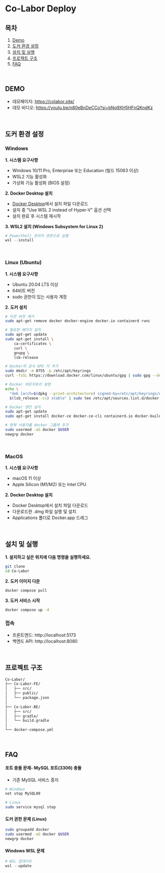 # Co-Labor Deploy

## 목차
1. [Demo](#demo)
2. [도커 환경 설정](#도커-환경-설정)
3. [설치 및 실행](#설치-및-실행)
4. [프로젝트 구조](#프로젝트-구조)
5. [FAQ](#faq)

<br/>

## DEMO
- 데모페이지: https://colabor.site/
- 데모 비디오: https://youtu.be/n80eBnDeCCo?si=bNq9XH5HFnQKndKz

<br/>


## 도커 환경 설정

### Windows

**1. 시스템 요구사항**
- Windows 10/11 Pro, Enterprise 또는 Education (빌드 15063 이상)
- WSL2 기능 활성화
- 가상화 기능 활성화 (BIOS 설정)

**2. Docker Desktop 설치**
- [Docker Desktop](https://www.docker.com/products/docker-desktop/)에서 설치 파일 다운로드
- 설치 중 "Use WSL 2 instead of Hyper-V" 옵션 선택
- 설치 완료 후 시스템 재시작

**3. WSL2 설치 (Windows Subsystem for Linux 2)**
```powershell
# PowerShell 관리자 권한으로 실행
wsl --install
```


<br/>


### Linux (Ubuntu)
**1. 시스템 요구사항**
- Ubuntu 20.04 LTS 이상
- 64비트 버전
- sudo 권한이 있는 사용자 계정


**2. 도커 설치**

```sh
# 이전 버전 제거
sudo apt-get remove docker docker-engine docker.io containerd runc

# 필요한 패키지 설치
sudo apt-get update
sudo apt-get install \
    ca-certificates \
    curl \
    gnupg \
    lsb-release

# Docker의 공식 GPG 키 추가
sudo mkdir -m 0755 -p /etc/apt/keyrings
curl -fsSL https://download.docker.com/linux/ubuntu/gpg | sudo gpg --dearmor -o /etc/apt/keyrings/docker.gpg

# Docker 레포지토리 설정
echo \
  "deb [arch=$(dpkg --print-architecture) signed-by=/etc/apt/keyrings/docker.gpg] https://download.docker.com/linux/ubuntu \
  $(lsb_release -cs) stable" | sudo tee /etc/apt/sources.list.d/docker.list > /dev/null

# Docker 엔진 설치
sudo apt-get update
sudo apt-get install docker-ce docker-ce-cli containerd.io docker-buildx-plugin docker-compose-plugin

# 현재 사용자를 docker 그룹에 추가
sudo usermod -aG docker $USER
newgrp docker
```

<br/>


### MacOS

**1. 시스템 요구사항**
- macOS 11 이상
- Apple Silicon (M1/M2) 또는 Intel CPU


**2. Docker Desktop 설치**

- Docker Desktop에서 설치 파일 다운로드
- 다운로드한 .dmg 파일 실행 및 설치
- Applications 폴더로 Docker.app 드래그



<br/>


## 설치 및 실행

**1. 설치하고 싶은 위치에 다음 명령을 실행하세요.**
```bash
git clone
cd Co-Labor
```


**2. 도커 이미지 다운**
```bash
docker compose pull
```


**3. 도커 서비스 시작**
```bash
docker compose up -d
```


### 접속
- 프론트엔드: http://localhost:5173
- 백엔드 API: http://localhost:8080


<br/>


## 프로젝트 구조
```bash
Co-Labor/
├── Co-Labor-FE/          
│   ├── src/
│   ├── public/
│   └── package.json
│
├── Co-Labor-BE/         
│   ├── src/
│   ├── gradle/
│   └── build.gradle
│
└── docker-compose.yml   
```


<br/>

## FAQ
#### 포트 충돌 문제- MySQL 포트(3306) 충돌 
- 기존 MySQL 서비스 중지
```bash
# Windows
net stop MySQL80

# Linux
sudo service mysql stop
```

#### 도커 권한 문제 (Linux)
```bash
sudo groupadd docker
sudo usermod -aG docker $USER
newgrp docker
```

#### Windows WSL 문제
```powershell
# WSL 업데이트
wsl --update
```
